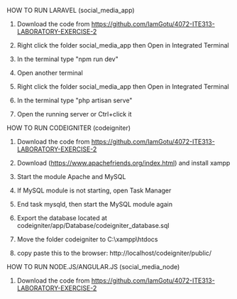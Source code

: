 HOW TO RUN LARAVEL (social_media_app)

1. Download the code from https://github.com/IamGotu/4072-ITE313-LABORATORY-EXERCISE-2

2. Right click the folder social_media_app then Open in Integrated Terminal

3. In the terminal type "npm run dev"

4. Open another terminal

5. Right click the folder social_media_app then Open in Integrated Terminal

6. In the terminal type "php artisan serve"

7. Open the running server or Ctrl+click it



HOW TO RUN CODEIGNITER (codeigniter)

1. Download the code from https://github.com/IamGotu/4072-ITE313-LABORATORY-EXERCISE-2

2. Download (https://www.apachefriends.org/index.html) and install xampp 

3. Start the module Apache and MySQL

4. If MySQL module is not starting, open Task Manager

5. End task mysqld, then start the MySQL module again

6. Export the database located at codeigniter/app/Database/codeigniter_database.sql

7. Move the folder codeigniter to C:\xampp\htdocs

8. copy paste this to the browser: http://localhost/codeigniter/public/


HOW TO RUN NODE.JS/ANGULAR.JS (social_media_node)

1. Download the code from https://github.com/IamGotu/4072-ITE313-LABORATORY-EXERCISE-2

